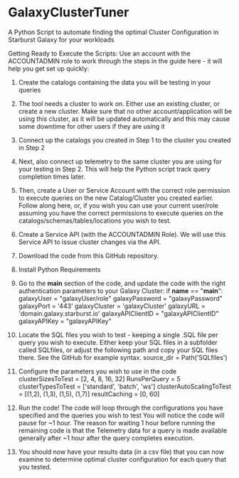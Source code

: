 # GalaxyClusterTuner
A Python Script to automate finding the optimal Cluster Configuration in Starburst Galaxy for your workloads

Getting Ready to Execute the Scripts:
Use an account with the ACCOUNTADMIN role to work through the steps in the guide here - it will help you get set up quickly:

1. Create the catalogs containing the data you will be testing in your queries

2. The tool needs a cluster to work on. Either use an existing cluster, or create a new cluster. Make sure that no other account/application will be using this cluster, as it will be updated automatically and this may cause some downtime for other users if they are using it

3. Connect up the catalogs you created in Step 1 to the cluster you created in Step 2

4. Next, also connect up telemetry to the same cluster you are using for your testing in Step 2. This will help the Python script track query completion times later.

5. Then, create a User or Service Account with the correct role permission to execute queries on the new Catalog/Cluster you created earlier. Follow along here, or, if you wish you can use your current user/role assuming you have the correct permissions to execute queries on the catalogs/schemas/tables/locations you wish to test.

6. Create a Service API (with the ACCOUNTADMIN Role). We will use this Service API to issue cluster changes via the API.

7. Download the code from this GitHub repository. 

8. Install Python Requirements

9. Go to the __main__ section of the code, and update the code with the right authentication parameters to your Galaxy Cluster:
if __name__ == "__main__":
galaxyUser = "galaxyUser/role"
galaxyPassword = "galaxyPassword"
galaxyPort = '443'
galaxyCluster = 'galaxyCluster'
galaxyURL = 'domain.galaxy.starburst.io'
galaxyAPIClientID = "galaxyAPIClientID"
galaxyAPIKey = "galaxyAPIKey"

10. Locate the SQL files you wish to test - keeping a single .SQL file per query you wish to execute. Either keep your SQL files in a subfolder called SQLfiles, or adjust the following path and copy your SQL files there. See the GitHub for example syntax.
source_dir = Path('SQLfiles')

11. Configure the parameters you wish to use in the code
clusterSizesToTest = [2, 4, 8, 16, 32]
RunsPerQuery = 5
clusterTypesToTest = ['standard', 'batch', 'ws']
clusterAutoScalingToTest = [(1,2), (1,3), (1,5), (1,7)]
resultCaching = [0, 60]

12. Run the code! The code will loop through the configurations you have specified and the queries you wish to test
You will notice the code will pause for ~1 hour. The reason for waiting 1 hour before running the remaining code is that the Telemetry data for a query is made available generally after ~1 hour after the query completes execution. 

13. You should now have your results data (in a csv file) that you can now examine to determine optimal cluster configuration for each query that you tested.
